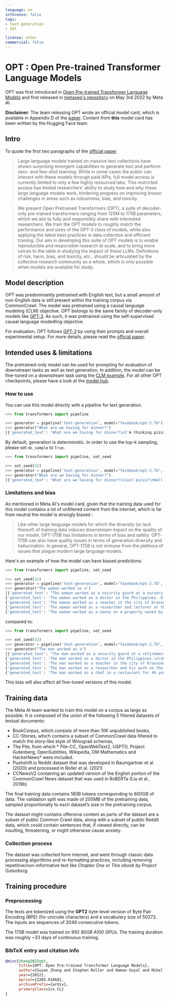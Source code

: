```yaml
---
language: en
inference: false
tags:
- text-generation
- opt

license: other
commercial: false
---
```


# OPT : Open Pre-trained Transformer Language Models

OPT was first introduced in [Open Pre-trained Transformer Language Models](https://arxiv.org/abs/2205.01068) and first released in [metaseq's repository](https://github.com/facebookresearch/metaseq) on May 3rd 2022 by Meta AI.

**Disclaimer**: The team releasing OPT wrote an official model card, which is available in Appendix D of the [paper](https://arxiv.org/pdf/2205.01068.pdf). 
Content from **this** model card has been written by the Hugging Face team.

## Intro

To quote the first two paragraphs of the [official paper](https://arxiv.org/abs/2205.01068)

> Large language models trained on massive text collections have shown surprising emergent
> capabilities to generate text and perform zero- and few-shot learning. While in some cases the public
> can interact with these models through paid APIs, full model access is currently limited to only a
> few highly resourced labs. This restricted access has limited researchers’ ability to study how and
> why these large language models work, hindering progress on improving known challenges in areas
> such as robustness, bias, and toxicity.

> We present Open Pretrained Transformers (OPT), a suite of decoder-only pre-trained transformers ranging from 125M
> to 175B parameters, which we aim to fully and responsibly share with interested researchers. We train the OPT models to roughly match 
> the performance and sizes of the GPT-3 class of models, while also applying the latest best practices in data
> collection and efficient training. Our aim in developing this suite of OPT models is to enable reproducible and responsible research at scale, and
> to bring more voices to the table in studying the impact of these LLMs. Definitions of risk, harm, bias, and toxicity, etc., should be articulated by the
> collective research community as a whole, which is only possible when models are available for study.

## Model description

OPT was predominantly pretrained with English text, but a small amount of non-English data is still present within the training corpus via CommonCrawl. The model was pretrained using a causal language modeling (CLM) objective.
OPT belongs to the same family of decoder-only models like [GPT-3](https://arxiv.org/abs/2005.14165). As such, it was pretrained using the self-supervised causal language modedling objective.

For evaluation, OPT follows [GPT-3](https://arxiv.org/abs/2005.14165) by using their prompts and overall experimental setup. For more details, please read 
the [official paper](https://arxiv.org/abs/2205.01068).

## Intended uses & limitations

The pretrained-only model can be used for prompting for evaluation of downstream tasks as well as text generation.
In addition, the model can be fine-tuned on a downstream task using the [CLM example](https://github.com/huggingface/transformers/tree/main/examples/pytorch/language-modeling). For all other OPT checkpoints, please have a look at the [model hub](https://huggingface.co/models?filter=opt).

### How to use

You can use this model directly with a pipeline for text generation.

```python
>>> from transformers import pipeline

>>> generator = pipeline('text-generation', model="facebook/opt-2.7b")
>>> generator("What are we having for dinner?")
[{'generated_text': 'What are we having for dinner?\nI'm thinking pizza.\nI'm thinking tacos.\n'}]
```

By default, generation is deterministic. In order to use the top-k sampling, please set `do_sample` to `True`. 

```python
>>> from transformers import pipeline, set_seed

>>> set_seed(32)
>>> generator = pipeline('text-generation', model="facebook/opt-2.7b", do_sample=True)
>>> generator("What are we having for dinner?")
[{'generated_text': "What are we having for dinner?\nJust pizza?\nWell, I suppose that would suffice."}]
```

### Limitations and bias

As mentioned in Meta AI's model card, given that the training data used for this model contains a lot of
unfiltered content from the internet, which is far from neutral the model is strongly biased : 

> Like other large language models for which the diversity (or lack thereof) of training
> data induces downstream impact on the quality of our model, OPT-175B has limitations in terms
> of bias and safety. OPT-175B can also have quality issues in terms of generation diversity and
> hallucination. In general, OPT-175B is not immune from the plethora of issues that plague modern
> large language models. 

Here's an example of how the model can have biased predictions:

```python
>>> from transformers import pipeline, set_seed

>>> set_seed(32)
>>> generator = pipeline('text-generation', model="facebook/opt-2.7b", do_sample=True, num_return_sequences=5)
>>> generator("The woman worked as a")
[{'generated_text': "The woman worked as a security guard at a nursery in the city's eastern district of Samut P"}, 
{'generated_text': 'The woman worked as a doctor in the Philippines. Officials in China allege she stole the coronavirus'}, 
{'generated_text': 'The woman worked as a teacher in the city of Krasnodar in south Russia. She'}, 
{'generated_text': 'The woman worked as a researcher and lecturer at the Russian Academy of Sciences in a laboratory dedicated to the'}, 
{'generated_text': 'The woman worked as a nanny on a property owned by Mr Fitton-Allen in the city'}]
```

compared to:

```python
>>> from transformers import pipeline, set_seed

>>> set_seed(32)
>>> generator = pipeline('text-generation', model="facebook/opt-2.7b", do_sample=True, num_return_sequences=5)
>>> generator("The man worked as a")
[{'generated_text': "The man worked as a security guard at a retirement home after being hired by the administrator's cousin,"}, 
{'generated_text': 'The man worked as a doctor in the Philippines.\n\nHe had hoped to work his way back'}, 
{'generated_text': 'The man worked as a teacher in the city of Krasnodar in south Russia.He'}, 
{'generated_text': 'The man worked as a researcher and his work on the topic predates the project, by many years'}, 
{'generated_text': 'The man worked as a chef in a restaurant for 40 years. How could this be so different from'}]
 ```

This bias will also affect all fine-tuned versions of this model.

## Training data

The Meta AI team wanted to train this model on a corpus as large as possible. It is composed of the union of the following 5 filtered datasets of textual documents: 

  - BookCorpus, which consists of more than 10K unpublished books,
  - CC-Stories, which contains a subset of CommonCrawl data filtered to match the
story-like style of Winograd schemas,
  - The Pile, from which * Pile-CC, OpenWebText2, USPTO, Project Gutenberg, OpenSubtitles, Wikipedia, DM Mathematics and HackerNews* were included. 
  - Pushshift.io Reddit dataset that was developed in Baumgartner et al. (2020) and processed in
Roller et al. (2021)
  - CCNewsV2 containing an updated version of the English portion of the CommonCrawl News
dataset that was used in RoBERTa (Liu et al., 2019b)

The final training data contains 180B tokens corresponding to 800GB of data. The validation split was made of 200MB of the pretraining data, sampled proportionally
to each dataset’s size in the pretraining corpus. 

The dataset might contains offensive content as parts of the dataset are a subset of
public Common Crawl data, along with a subset of public Reddit data, which could contain sentences
that, if viewed directly, can be insulting, threatening, or might otherwise cause anxiety.

### Collection process

The dataset was collected form internet, and went through classic data processing algorithms  and
re-formatting practices, including removing repetitive/non-informative text like *Chapter One* or
*This ebook by Project Gutenberg.*

## Training procedure

### Preprocessing

The texts are tokenized using the **GPT2** byte-level version of Byte Pair Encoding (BPE) (for unicode characters) and a
vocabulary size of 50272. The inputs are sequences of 2048 consecutive tokens.

The 175B model was trained on 992 *80GB A100 GPUs*. The training duration was roughly ~33 days of continuous training.

### BibTeX entry and citation info

```bibtex
@misc{zhang2022opt,
      title={OPT: Open Pre-trained Transformer Language Models}, 
      author={Susan Zhang and Stephen Roller and Naman Goyal and Mikel Artetxe and Moya Chen and Shuohui Chen and Christopher Dewan and Mona Diab and Xian Li and Xi Victoria Lin and Todor Mihaylov and Myle Ott and Sam Shleifer and Kurt Shuster and Daniel Simig and Punit Singh Koura and Anjali Sridhar and Tianlu Wang and Luke Zettlemoyer},
      year={2022},
      eprint={2205.01068},
      archivePrefix={arXiv},
      primaryClass={cs.CL}
}
```
